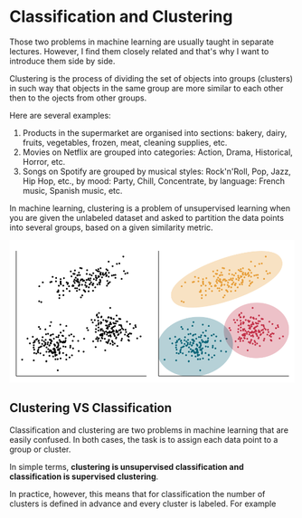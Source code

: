 # Classification and Clustering

Those two problems in machine learning are usually taught in separate lectures. However, I find them closely related and that's why I want to introduce them side by side.

Clustering is the process of dividing the set of objects into groups (clusters) in such way that objects in the same group are more similar to each other then to the ojects from other groups.

Here are several examples:

1. Products in the supermarket are organised into sections: bakery, dairy, fruits, vegetables, frozen, meat, cleaning supplies, etc.
2. Movies on Netflix are grouped into categories: Action, Drama, Historical, Horror, etc.
3. Songs on Spotify are grouped by musical styles: Rock'n'Roll, Pop, Jazz, Hip Hop, etc., by mood: Party, Chill, Concentrate, by language: French music, Spanish music, etc.

In machine learning, clustering is a problem of unsupervised learning when you are given the unlabeled dataset and asked to partition the data points into several groups, based on a given similarity metric.

![](img/clusters.png)

## Clustering VS Classification

Classification and clustering are two problems in machine learning that are easily confused. In both cases, the task is to assign each data point to a group or cluster.

In simple terms, **clustering is unsupervised classification and classification is supervised clustering**.

In practice, however, this means that for classification the number of clusters is defined in advance and every cluster is labeled. For example